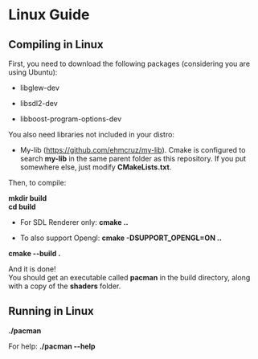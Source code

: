 # Linux Guide

## Compiling in Linux

First, you need to download the following packages (considering you are using Ubuntu):

- libglew-dev

- libsdl2-dev

- libboost-program-options-dev

You also need libraries not included in your distro:

- My-lib (https://github.com/ehmcruz/my-lib). Cmake is configured to search **my-lib** in the same parent folder as this repository. If you put somewhere else, just modify **CMakeLists.txt**.

Then, to compile:

**mkdir build**    
**cd build**

- For SDL Renderer only: **cmake ..**

- To also support Opengl: **cmake -DSUPPORT_OPENGL=ON ..**

**cmake --build .**

And it is done!    
You should get an executable called **pacman** in the build directory, along with a copy of the **shaders** folder.

## Running in Linux

**./pacman**

For help: **./pacman --help**
